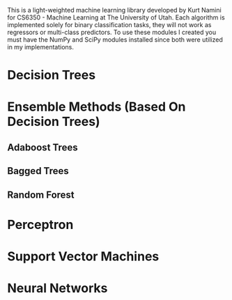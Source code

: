 This is a light-weighted machine learning library developed by Kurt Namini for CS6350 - Machine Learning at The University of Utah. Each algorithm is implemented solely for binary classification tasks, they will not work as regressors or multi-class predictors. To use these modules I created you must have the NumPy and SciPy modules installed since both were utilized in my implementations.

# Decision Trees

# Ensemble Methods (Based On Decision Trees)

## Adaboost Trees

## Bagged Trees

## Random Forest

# Perceptron

# Support Vector Machines

# Neural Networks
